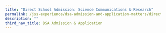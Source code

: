 ```yaml
---
title: "Direct School Admission: Science Communications & Research"
permalink: /jss-experience/dsa-admission-and-application-matters/direct-school-admission-science-communications
description: ""
third_nav_title: DSA Admission & Application
---
```

